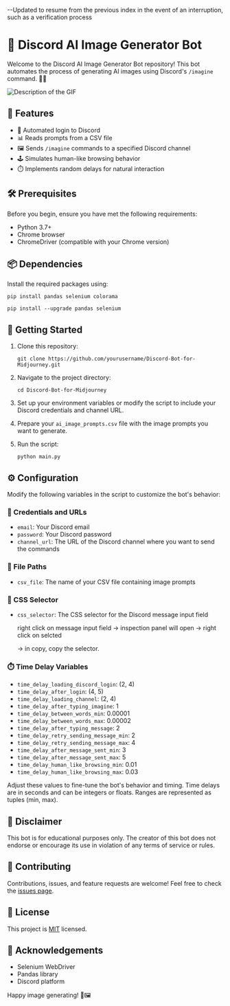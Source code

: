 --Updated to resume from the previous index in the event of an interruption, such as a verification process

# 🤖 Discord AI Image Generator Bot

Welcome to the Discord AI Image Generator Bot repository! This bot automates the process of generating AI images using Discord's `/imagine` command. 🎨✨

![Description of the GIF](https://firebasestorage.googleapis.com/v0/b/blog-react-74910.appspot.com/o/vid.gif?alt=media&token=c1855ef2-f723-4f2d-a77d-b540b1725814)

## 🌟 Features

- 🔐 Automated login to Discord
- 📊 Reads prompts from a CSV file
- 🖼️ Sends `/imagine` commands to a specified Discord channel
- 🕹️ Simulates human-like browsing behavior
- ⏱️ Implements random delays for natural interaction

## 🛠️ Prerequisites

Before you begin, ensure you have met the following requirements:

- Python 3.7+
- Chrome browser
- ChromeDriver (compatible with your Chrome version)

## 📦 Dependencies

Install the required packages using:

```
pip install pandas selenium colorama
```
```
pip install --upgrade pandas selenium
```
## 🚀 Getting Started

1. Clone this repository:
   ```
   git clone https://github.com/yourusername/Discord-Bot-for-Midjourney.git
   ```

2. Navigate to the project directory:
   ```
   cd Discord-Bot-for-Midjourney
   ```

3. Set up your environment variables or modify the script to include your Discord credentials and channel URL.

4. Prepare your `ai_image_prompts.csv` file with the image prompts you want to generate.

5. Run the script:
   ```
   python main.py
   ```

## ⚙️ Configuration

Modify the following variables in the script to customize the bot's behavior:

### 🔑 Credentials and URLs
- `email`: Your Discord email
- `password`: Your Discord password
- `channel_url`: The URL of the Discord channel where you want to send the commands

### 📁 File Paths
- `csv_file`: The name of your CSV file containing image prompts

### 🎯 CSS Selector
- `css_selector`: The CSS selector for the Discord message input field

  right click on message input field -> inspection panel will open -> right click on selcted <div> -> in copy, copy the selector.

### ⏱️ Time Delay Variables
- `time_delay_loading_discord_login`: (2, 4)
- `time_delay_after_login`: (4, 5)
- `time_delay_loading_channel`: (2, 4)
- `time_delay_after_typing_imagine`: 1
- `time_delay_between_words_min`: 0.00001
- `time_delay_between_words_max`: 0.00002
- `time_delay_after_typing_message`: 2
- `time_delay_retry_sending_message_min`: 2
- `time_delay_retry_sending_message_max`: 4
- `time_delay_after_message_sent_min`: 3
- `time_delay_after_message_sent_max`: 5
- `time_delay_human_like_browsing_min`: 0.01
- `time_delay_human_like_browsing_max`: 0.03

Adjust these values to fine-tune the bot's behavior and timing. Time delays are in seconds and can be integers or floats. Ranges are represented as tuples (min, max).

## 🚨 Disclaimer

This bot is for educational purposes only. The creator of this bot does not endorse or encourage its use in violation of any terms of service or rules.

## 🤝 Contributing

Contributions, issues, and feature requests are welcome! Feel free to check the [issues page](https://github.com/yourusername/discord-ai-image-generator-bot/issues).

## 📝 License

This project is [MIT](https://choosealicense.com/licenses/mit/) licensed.

## 🙏 Acknowledgements

- Selenium WebDriver
- Pandas library
- Discord platform

Happy image generating! 🎉🖼️
